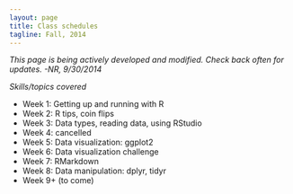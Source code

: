 ```yaml
---
layout: page
title: Class schedules
tagline: Fall, 2014
---
```



*This page is being actively developed and modified. Check back often for updates. 
-NR, 9/30/2014*

_Skills/topics covered_

* Week 1: Getting up and running with R
* Week 2: R tips, coin flips
* Week 3: Data types, reading data, using RStudio
* Week 4: cancelled
* Week 5: Data visualization: ggplot2
* Week 6: Data visualization challenge
* Week 7: RMarkdown
* Week 8: Data manipulation: dplyr, tidyr
* Week 9+ (to come)

<!-- 
* Control structures (permutation test!)
* string manipulation
* writing functions
* different ways of running R (batch mode, interactive, knitr)
* git
* GitHub
* Probability distribution functions
* Vectorized operations
* Dates and times

_Activities_

* Lady tasting tea simulation (from MOSAIC)
* Facebook data visualization
* permutation test with facebook data
* estimate percentage of earth's surface covered with water, fraction w/in 5 miles of a highway, etc... (using mosaic, rgeo() and googleMap()) -->

<!--
```
places <- rgeo(2); places
northern.places <- rgeo(2, latlim=c(0,90)) ; northern.places
googleMap(position=places, radius=3, mark=TRUE, zoom=10)
```
* Lowell Reed simulation
* In-class visualization challenge (in teams, each student showing up with a draft)
* Walk through a visualization tutorial (with new data?)
* write a simple likelihood function
-->
